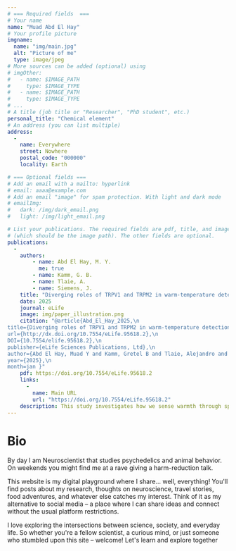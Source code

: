 ```yaml
---
# === Required fields  ===
# Your name 
name: "Muad Abd El Hay"
# Your profile picture
imgname: 
  name: "img/main.jpg"
  alt: "Picture of me"
  type: image/jpeg
# More sources can be added (optional) using 
# imgOther:
#   - name: $IMAGE_PATH
#     type: $IMAGE_TYPE
#   - name: $IMAGE_PATH
#     type: $IMAGE_TYPE
# ...
# A title (job title or "Researcher", "PhD student", etc.)
personal_title: "Chemical element"
# An address (you can list multiple)
address: 
  - 
    name: Everywhere
    street: Nowhere
    postal_code: "000000"
    locality: Earth

# === Optional fields ===
# Add an email with a mailto: hyperlink
# email: aaaa@example.com
# Add an email "image" for spam protection. With light and dark mode
# emailImg: 
#   dark: /img/dark_email.png
#   light: /img/light_email.png

# List your publications. The required fields are pdf, title, and image 
# (which should be the image path). The other fields are optional.
publications:
  - 
    authors:
        - name: Abd El Hay, M. Y.
          me: true
        - name: Kamm, G. B.
        - name: Tlaie, A.
        - name: Siemens, J.
    title: "Diverging roles of TRPV1 and TRPM2 in warm-temperature detection"
    date: 2025
    journal: eLife
    image: img/paper_illustration.png
    citation: "@article{Abd_El_Hay_2025,\n
title={Diverging roles of TRPV1 and TRPM2 in warm-temperature detection},\n
url={http://dx.doi.org/10.7554/eLife.95618.2},\n
DOI={10.7554/elife.95618.2},\n
publisher={eLife Sciences Publications, Ltd},\n
author={Abd El Hay, Muad Y and Kamm, Gretel B and Tlaie, Alejandro and Siemens, Jan},\n
year={2025},\n
month=jan }"
    pdf: https://doi.org/10.7554/eLife.95618.2
    links:
      -
        name: Main URL
        url: "https://doi.org/10.7554/eLife.95618.2"
    description: This study investigates how we sense warmth through specialized neurons. By examining over 20,000 mouse sensory neurons, we found that two ion channels (TRPV1 and TRPM2) play distinct roles in temperature detection. TRPV1 helps with quick warm sensing, while TRPM2 influences how many neurons respond to warmth. These findings help explain how animals make decisions about temperature preferences and maintain thermal comfort.
---
```


# Bio

By day I am Neuroscientist that studies psychedelics and animal behavior. On weekends you might find me at a rave giving a harm-reduction talk.

This website is my digital playground where I share... well, everything! You'll find posts about my research, thoughts on neuroscience, travel stories, food adventures, and whatever else catches my interest. Think of it as my alternative to social media – a place where I can share ideas and connect without the usual platform restrictions.

I love exploring the intersections between science, society, and everyday life. So whether you're a fellow scientist, a curious mind, or just someone who stumbled upon this site – welcome! Let's learn and explore together